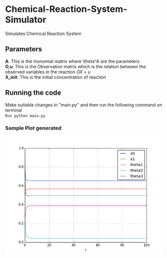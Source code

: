# Chemical-Reaction-System-Simulator
Simulates Chemical Reaction System
## Parameters
**A**: This is the monomial matrix where \theta^A are the parameters <br/> 
**O,u**: This is the Observation matrix which is the relation between the observed variables in the reaction *OX = u* <br/>
**X_init**: This is the initial concentration of reaction <br/>
## Running the code 
Make suitable changes in "main.py" and then run the following command on terminal <br/>
`Run python main.py`<br/>

### Sample Plot generated

![sample plot](sample_plot.png)
